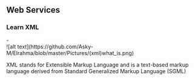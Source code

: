 # <h2>Web Services</h2>
<h3>Learn XML</h3>
-<br>
![alt text](https://github.com/Asky-M/Elrahma/blob/master/Pictures/(xml)what_is.png)

XML stands for Extensible Markup Language and is a text-based markup language
derived from Standard Generalized Markup Language (SGML)

